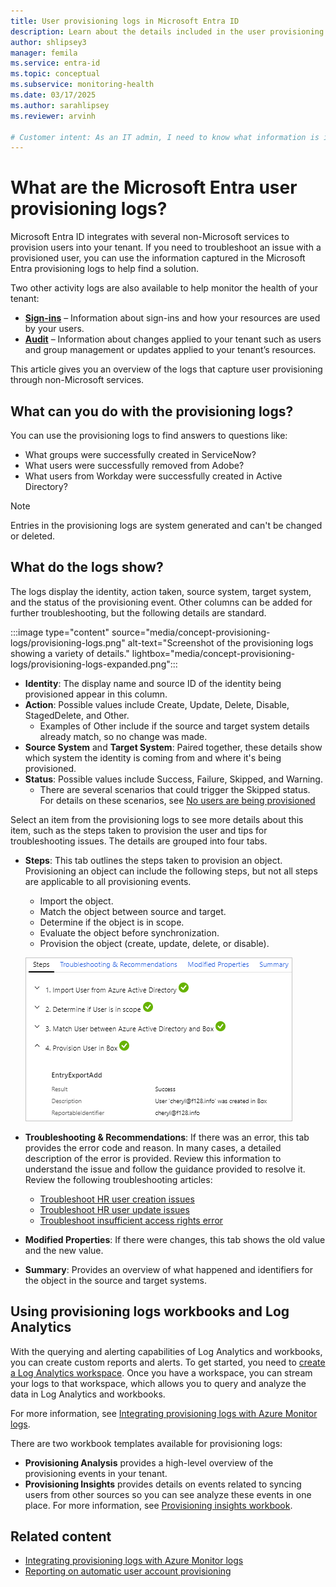 ```yaml
---
title: User provisioning logs in Microsoft Entra ID
description: Learn about the details included in the user provisioning logs in Microsoft Entra ID when a non-Microsoft service provisions users.
author: shlipsey3
manager: femila
ms.service: entra-id
ms.topic: conceptual
ms.subservice: monitoring-health
ms.date: 03/17/2025
ms.author: sarahlipsey
ms.reviewer: arvinh

# Customer intent: As an IT admin, I need to know what information is included in the Microsoft Entra user provisioning logs so I know what to look for when I need to troubleshoot an issue.
---
```


# What are the Microsoft Entra user provisioning logs?

Microsoft Entra ID integrates with several non-Microsoft services to provision users into your tenant. If you need to troubleshoot an issue with a provisioned user, you can use the information captured in the Microsoft Entra provisioning logs to help find a solution.

Two other activity logs are also available to help monitor the health of your tenant:

- **[Sign-ins](concept-sign-ins.md)** – Information about sign-ins and how your resources are used by your users.
- **[Audit](concept-audit-logs.md)** – Information about changes applied to your tenant such as users and group management or updates applied to your tenant’s resources.

This article gives you an overview of the logs that capture user provisioning through non-Microsoft services.

## What can you do with the provisioning logs?

You can use the provisioning logs to find answers to questions like:

- What groups were successfully created in ServiceNow?
- What users were successfully removed from Adobe?
- What users from Workday were successfully created in Active Directory?

> [!NOTE]
> Entries in the provisioning logs are system generated and can't be changed or deleted.

## What do the logs show?

The logs display the identity, action taken, source system, target system, and the status of the provisioning event. Other columns can be added for further troubleshooting, but the following details are standard.

:::image type="content" source="media/concept-provisioning-logs/provisioning-logs.png" alt-text="Screenshot of the provisioning logs showing a variety of details." lightbox="media/concept-provisioning-logs/provisioning-logs-expanded.png":::

- **Identity**: The display name and source ID of the identity being provisioned appear in this column.
- **Action**: Possible values include Create, Update, Delete, Disable, StagedDelete, and Other.
    - Examples of Other include if the source and target system details already match, so no change was made.
- **Source System** and **Target System**: Paired together, these details show which system the identity is coming from and where it's being provisioned.
- **Status**: Possible values include Success, Failure, Skipped, and Warning.
    - There are several scenarios that could trigger the Skipped status. For details on these scenarios, see [No users are being provisioned](../app-provisioning/application-provisioning-config-problem-no-users-provisioned.md)

Select an item from the provisioning logs to see more details about this item, such as the steps taken to provision the user and tips for troubleshooting issues. The details are grouped into four tabs.

- **Steps**: This tab outlines the steps taken to provision an object. Provisioning an object can include the following steps, but not all steps are applicable to all provisioning events.
  
  - Import the object.
  - Match the object between source and target.
  - Determine if the object is in scope.
  - Evaluate the object before synchronization.
  - Provision the object (create, update, delete, or disable).

  ![Screenshot shows the provisioning steps on the Steps tab.](./media/concept-provisioning-logs/steps.png "Filter")

- **Troubleshooting & Recommendations**: If there was an error, this tab provides the error code and reason. In many cases, a detailed description of the error is provided. Review this information to understand the issue and follow the guidance provided to resolve it. Review the following troubleshooting articles:
    - [Troubleshoot HR user creation issues](../app-provisioning/hr-user-creation-issues.md)
    - [Troubleshoot HR user update issues](../app-provisioning/hr-user-update-issues.md)
    - [Troubleshoot insufficient access rights error](../app-provisioning/insufficient-access-rights-error-troubleshooting.md)


- **Modified Properties**: If there were changes, this tab shows the old value and the new value.

- **Summary**: Provides an overview of what happened and identifiers for the object in the source and target systems.

## Using provisioning logs workbooks and Log Analytics

With the querying and alerting capabilities of Log Analytics and workbooks, you can create custom reports and alerts. To get started, you need to [create a Log Analytics workspace](tutorial-configure-log-analytics-workspace.md#create-a-log-analytics-workspace). Once you have a workspace, you can stream your logs to that workspace, which allows you to query and analyze the data in Log Analytics and workbooks.

For more information, see [Integrating provisioning logs with Azure Monitor logs](../app-provisioning/application-provisioning-log-analytics.md).

There are two workbook templates available for provisioning logs:

- **Provisioning Analysis** provides a high-level overview of the provisioning events in your tenant.
- **Provisioning Insights** provides details on events related to syncing users from other sources so you can see analyze these events in one place. For more information, see [Provisioning insights workbook](../app-provisioning/provisioning-workbook.md).

## Related content

- [Integrating provisioning logs with Azure Monitor logs](../app-provisioning/application-provisioning-log-analytics.md)
- [Reporting on automatic user account provisioning](../app-provisioning/check-status-user-account-provisioning.md)